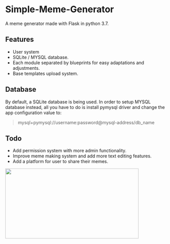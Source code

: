 # Simple-Meme-Generator
A meme generator made with Flask in python 3.7.

## Features
* User system
* SQLite / MYSQL database.
* Each module separated by blueprints for easy adaptations and adjustments.
* Base templates upload system.

## Database
By default, a SQLite database is being used.
In order to setup MYSQL database instead, all you have to do is install pymysql driver and change the app configuration value to:
> mysql+pymysql://username:password@mysql-address/db_name

## Todo
* Add permission system with more admin functionality.
* Improve meme making system and add more text editing features.
* Add a platform for user to share their memes.


<img src="https://i.imgur.com/OS0gAVr.png" data-canonical-src="https://i.imgur.com/OS0gAVr.png" width="420" height="220" />
